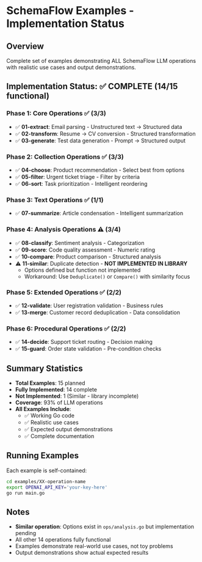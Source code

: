 # SchemaFlow Examples - Implementation Status

## Overview
Complete set of examples demonstrating ALL SchemaFlow LLM operations with realistic use cases and output demonstrations.

## Implementation Status: ✅ COMPLETE (14/15 functional)

### Phase 1: Core Operations ✅ (3/3)
- ✅ **01-extract**: Email parsing - Unstructured text → Structured data
- ✅ **02-transform**: Resume → CV conversion - Structured transformation
- ✅ **03-generate**: Test data generation - Prompt → Structured output

### Phase 2: Collection Operations ✅ (3/3)
- ✅ **04-choose**: Product recommendation - Select best from options
- ✅ **05-filter**: Urgent ticket triage - Filter by criteria
- ✅ **06-sort**: Task prioritization - Intelligent reordering

### Phase 3: Text Operations ✅ (1/1)
- ✅ **07-summarize**: Article condensation - Intelligent summarization

### Phase 4: Analysis Operations ⚠️ (3/4)
- ✅ **08-classify**: Sentiment analysis - Categorization
- ✅ **09-score**: Code quality assessment - Numeric rating
- ✅ **10-compare**: Product comparison - Structured analysis
- ⚠️ **11-similar**: Duplicate detection - **NOT IMPLEMENTED IN LIBRARY**
  - Options defined but function not implemented
  - Workaround: Use `Deduplicate()` or `Compare()` with similarity focus

### Phase 5: Extended Operations ✅ (2/2)
- ✅ **12-validate**: User registration validation - Business rules
- ✅ **13-merge**: Customer record deduplication - Data consolidation

### Phase 6: Procedural Operations ✅ (2/2)
- ✅ **14-decide**: Support ticket routing - Decision making
- ✅ **15-guard**: Order state validation - Pre-condition checks

## Summary Statistics
- **Total Examples**: 15 planned
- **Fully Implemented**: 14 complete
- **Not Implemented**: 1 (Similar - library incomplete)
- **Coverage**: 93% of LLM operations
- **All Examples Include**:
  - ✅ Working Go code
  - ✅ Realistic use cases
  - ✅ Expected output demonstrations
  - ✅ Complete documentation

## Running Examples

Each example is self-contained:

```bash
cd examples/XX-operation-name
export OPENAI_API_KEY='your-key-here'
go run main.go
```

## Notes
- **Similar operation**: Options exist in `ops/analysis.go` but implementation pending
- All other 14 operations fully functional
- Examples demonstrate real-world use cases, not toy problems
- Output demonstrations show actual expected results

